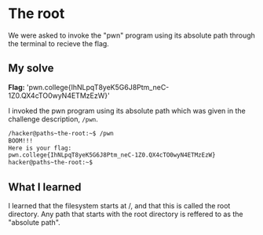 # The root
We were asked to invoke the "pwn" program using its absolute path through the terminal to recieve the flag.

## My solve
**Flag:** 'pwn.college{IhNLpqT8yeK5G6J8Ptm_neC-1Z0.QX4cTO0wyN4ETMzEzW}'

I invoked the pwn program using its absolute path which was given in the challenge description, ``/pwn``. 

```bash
/hacker@paths~the-root:~$ /pwn
BOOM!!!
Here is your flag:
pwn.college{IhNLpqT8yeK5G6J8Ptm_neC-1Z0.QX4cTO0wyN4ETMzEzW}
hacker@paths~the-root:~$ 
```

## What I learned

I learned that the filesystem starts at /, and that this is called the root directory. Any path that starts with the root directory is reffered to as the "absolute path".
